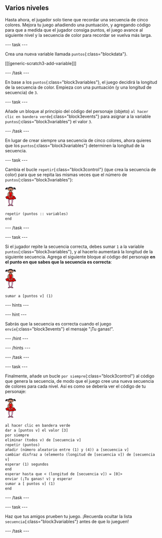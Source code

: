 ## Varios niveles

Hasta ahora, el jugador solo tiene que recordar una secuencia de cinco colores. Mejora tu juego añadiendo una puntuación, y agregando código para que a medida que el jugador consiga puntos, el juego avance al siguiente nivel y la secuencia de color para recordar se vuelva más larga.

\--- task \---

Crea una nueva variable llamada `puntos`{:class="blockdata"}.

[[[generic-scratch3-add-variable]]]

\--- /task \---

En base a los `puntos`{:class="block3variables"}, el juego decidirá la longitud de la secuencia de color. Empieza con una puntuación (y una longitud de secuencia) de `3`.

\--- task \---

Añade un bloque al principio del código del personaje (objeto) `al hacer clic en bandera verde`{:class="block3events"} para asignar a la variable `puntos`{:class="block3variables"} el valor `3`.

\--- /task \---

En lugar de crear siempre una secuencia de cinco colores, ahora quieres que los `puntos`{:class="block3variables"} determinen la longitud de la secuencia.

\--- task \---

Cambia el bucle `repetir`{:class="block3control"} (que crea la secuencia de color) para que se repita las mismas veces que el número de `puntos`{:class="block3variables"}:

![objeto](images/ballerina.png)

```blocks3
repetir (puntos :: variables)
end
```

\--- /task \---

\--- task \---

Si el jugador repite la secuencia correcta, debes sumar `1` a la variable `puntos`{:class="block3variables"}, y al hacerlo aumentará la longitud de la siguiente secuencia. Agrega el siguiente bloque al código del personaje **en el punto en que sabes que la secuencia es correcta**:

![objeto](images/ballerina.png)

```blocks3
sumar a [puntos v] (1)
```

\--- hints \---

\--- hint \---

Sabrás que la secuencia es correcta cuando el juego `envíe`{:class="block3events"} el mensaje "¡Tu ganas!".

\--- /hint \---

\--- /hints \---

\--- /task \---

\--- task \---

Finalmente, añade un bucle `por siempre`{:class="block3control"} al código que genera la secuencia, de modo que el juego cree una nueva secuencia de colores para cada nivel. Así es como se debería ver el código de tu personaje:

![ballerina](images/ballerina.png)

```blocks3
al hacer clic en bandera verde
dar a [puntos v] el valor [3]
por siempre
eliminar (todos v) de [secuencia v]
repetir (puntos)
añadir (número aleatorio entre (1) y (4)) a [secuencia v]
cambiar disfraz a (elemento (longitud de [secuencia v]) de [secuencia v]
esperar (1) segundos
end
esperar hasta que < (longitud de [secuencia v]) = [0]>
enviar (¡Tu ganas! v) y esperar
sumar a [ puntos v] (1)
end
```

\--- /task \---

\--- task \---

Haz que tus amigos prueben tu juego. ¡Recuerda ocultar la lista `secuencia`{:class="block3variables"} antes de que lo jueguen!

\--- /task \---